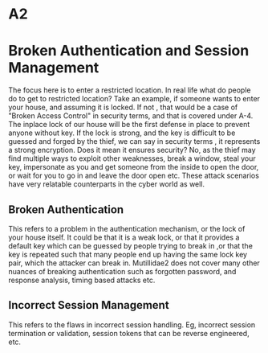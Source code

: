 # A2
<h1>Broken Authentication and Session Management</h1>
<p> The focus here is to enter a restricted location. 
In real life what do people do to get to restricted location? Take an example, if someone wants to enter your house, and assuming it is locked. If not , that would be a case of "Broken Access Control" in security terms, and that is covered under A-4. The inplace lock of our house will be the first defense in place to prevent anyone without key. If the lock is strong, and the key is difficult to be guessed and forged by the thief, we can say in security terms , it represents a strong encryption. Does it mean it ensures security? No, as the thief may find multiple ways to exploit other weaknesses, break a window, steal your key, impersonate as you and get someone from the inside to open the door, or wait for you to go in and leave the door open etc. These attack scenarios have very relatable counterparts in the cyber world as well. 
</p>

<p><h2>Broken Authentication</h2>
This refers to a problem in the authentication mechanism, or the lock of your house itself. It could be that it is a weak lock, or that it provides a default key which can be guessed by people trying to break in ,or that the key is repeated such that many people end up having the same lock key pair, which the attacker can break in. Mutillidae2 does not cover many other nuances of breaking authentication such as forgotten password, and response analysis, timing based attacks etc.
</p>

<p><h2>Incorrect Session Management</h2>

This refers to the flaws in incorrect session handling. Eg, incorrect session termination or validation, session tokens that can be reverse engineered, etc.

</p>
